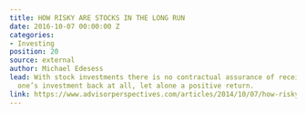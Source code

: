 ```yaml
---
title: HOW RISKY ARE STOCKS IN THE LONG RUN
date: 2016-10-07 00:00:00 Z
categories:
- Investing
position: 20
source: external
author: Michael Edesess
lead: With stock investments there is no contractual assurance of receiving any of
  one’s investment back at all, let alone a positive return.
link: https://www.advisorperspectives.com/articles/2014/10/07/how-risky-are-stocks-in-the-long-run
---
```


